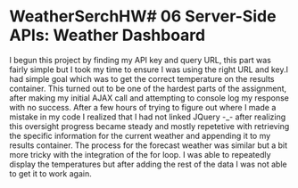 # WeatherSerchHW# 06 Server-Side APIs: Weather Dashboard

I begun this project by finding my API key and query URL, this part was fairly simple but I took my time to ensure I was using the right URL and key.I had simple goal which was to get the correct temperature on the results container. This turned out to be one of the hardest parts of the assignment, after making my initial AJAX call and attempting to console log my response with no success. After a few hours of trying to figure out where I made a mistake in my code I realized that I had not linked JQuery -_- after realizing this oversight progress became steady and mostly repetetive with retrieving the specific information for the current weather and appending it to my results container. The process for the forecast weather was similar but a bit more tricky with the integration of the for loop. I was able to repeatedly display the temperatures but after adding the rest of the data I was not able to get it to work again.